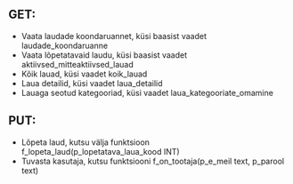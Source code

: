 ## GET:
* Vaata laudade koondaruannet, küsi baasist vaadet laudade_koondaruanne
* Vaata lõpetatavaid laudu, küsi baasist vaadet aktiivsed_mitteaktiivsed_lauad
* Kõik lauad, küsi vaadet koik_lauad
* Laua detailid, küsi vaadet laua_detailid
* Lauaga seotud kategooriad, küsi vaadet laua_kategooriate_omamine

## PUT:
* Lõpeta laud, kutsu välja funktsioon f_lopeta_laud(p_lopetatava_laua_kood INT)
* Tuvasta kasutaja, kutsu funktsiooni f_on_tootaja(p_e_meil text, p_parool text)